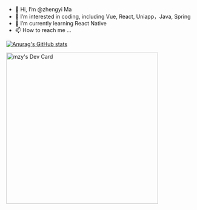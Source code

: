 - 👋 Hi, I’m @zhengyi Ma
- 👀 I’m interested in coding, including Vue, React, Uniapp，Java, Spring
- 🌱 I’m currently learning React Native
- 📫 How to reach me ...

<!---
zbncs/zbncs is a ✨ special ✨ repository because its `README.md` (this file) appears on your GitHub profile.
You can click the Preview link to take a look at your changes.
--->

[![Anurag's GitHub stats](https://github-readme-stats.vercel.app/api?username=zbncs&show_icons=true&theme=tokyonight)](https://github.com/anuraghazra/github-readme-stats)

<a href="https://app.daily.dev/mzy"><img src="https://api.daily.dev/devcards/eeb1ae490b504f149ddfd28c0331305e.png?r=rdl" width="400" alt="mzy's Dev Card"/></a>
